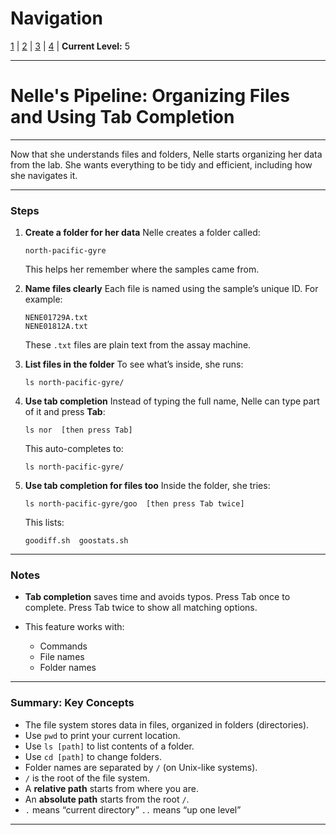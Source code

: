 # Navigation
[1](./unix-shell-basics-navigation-lv1.md) | [2](./unix-shell-basics-navigation-lv2.md) | [3](./unix-shell-basics-navigation-lv3.md) | [4](./unix-shell-basics-navigation-lv4.md) | **Current Level:** 5

---

# Nelle's Pipeline: Organizing Files and Using Tab Completion

---

Now that she understands files and folders, Nelle starts organizing her data from the lab. She wants everything to be tidy and efficient, including how she navigates it.

---

### Steps

1. **Create a folder for her data**
   Nelle creates a folder called:

   ```
   north-pacific-gyre
   ```

   This helps her remember where the samples came from.

2. **Name files clearly**
   Each file is named using the sample’s unique ID. For example:

   ```
   NENE01729A.txt
   NENE01812A.txt
   ```

   These `.txt` files are plain text from the assay machine.

3. **List files in the folder**
   To see what’s inside, she runs:

   ```
   ls north-pacific-gyre/
   ```

4. **Use tab completion**
   Instead of typing the full name, Nelle can type part of it and press **Tab**:

   ```
   ls nor  [then press Tab]
   ```

   This auto-completes to:

   ```
   ls north-pacific-gyre/
   ```

5. **Use tab completion for files too**
   Inside the folder, she tries:

   ```
   ls north-pacific-gyre/goo  [then press Tab twice]
   ```

   This lists:

   ```
   goodiff.sh  goostats.sh
   ```

---

### Notes

* **Tab completion** saves time and avoids typos.
  Press Tab once to complete.
  Press Tab twice to show all matching options.

* This feature works with:

  * Commands
  * File names
  * Folder names

---

### Summary: Key Concepts

* The file system stores data in files, organized in folders (directories).
* Use `pwd` to print your current location.
* Use `ls [path]` to list contents of a folder.
* Use `cd [path]` to change folders.
* Folder names are separated by `/` (on Unix-like systems).
* `/` is the root of the file system.
* A **relative path** starts from where you are.
* An **absolute path** starts from the root `/`.
* `.` means “current directory”
  `..` means “up one level”

---
